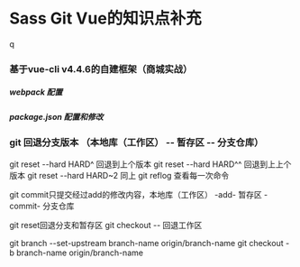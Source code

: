 # Sass Git Vue的知识点补充
q
### 基于vue-cli v4.4.6的自建框架（商城实战）
##### webpack 配置 
##### package.json 配置和修改 

### git 回退分支版本 （本地库（工作区） -- 暂存区 -- 分支仓库）
  git reset --hard HARD^ 回退到上个版本
  git reset --hard HARD^^ 回退到上上个版本
  git reset --hard HARD~2 同上
  git reflog 查看每一次命令

  git commit只提交经过add的修改内容，本地库（工作区） -add- 暂存区 -commit- 分支仓库

  git reset回退分支和暂存区   git checkout -- <file> 回退工作区

  git branch --set-upstream branch-name origin/branch-name
  git checkout -b branch-name origin/branch-name